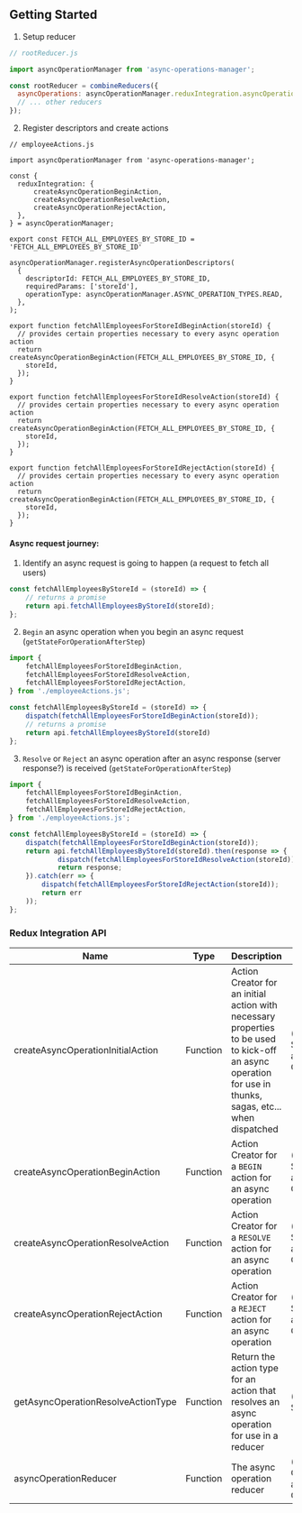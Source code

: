 ## Getting Started
1. Setup reducer
```javascript
// rootReducer.js

import asyncOperationManager from 'async-operations-manager';

const rootReducer = combineReducers({
  asyncOperations: asyncOperationManager.reduxIntegration.asyncOperationReducer,
  // ... other reducers
});
```
2. Register descriptors and create actions
```javacript
// employeeActions.js

import asyncOperationManager from 'async-operations-manager';

const {
  reduxIntegration: {
      createAsyncOperationBeginAction,
      createAsyncOperationResolveAction,
      createAsyncOperationRejectAction,
  },
} = asyncOperationManager;

export const FETCH_ALL_EMPLOYEES_BY_STORE_ID = 'FETCH_ALL_EMPLOYEES_BY_STORE_ID'

asyncOperationManager.registerAsyncOperationDescriptors(
  {
    descriptorId: FETCH_ALL_EMPLOYEES_BY_STORE_ID,
    requiredParams: ['storeId'],
    operationType: asyncOperationManager.ASYNC_OPERATION_TYPES.READ,
  },
);

export function fetchAllEmployeesForStoreIdBeginAction(storeId) {
  // provides certain properties necessary to every async operation action
  return createAsyncOperationBeginAction(FETCH_ALL_EMPLOYEES_BY_STORE_ID, {
    storeId,
  });
}

export function fetchAllEmployeesForStoreIdResolveAction(storeId) {
  // provides certain properties necessary to every async operation action
  return createAsyncOperationBeginAction(FETCH_ALL_EMPLOYEES_BY_STORE_ID, {
    storeId,
  });
}

export function fetchAllEmployeesForStoreIdRejectAction(storeId) {
  // provides certain properties necessary to every async operation action
  return createAsyncOperationBeginAction(FETCH_ALL_EMPLOYEES_BY_STORE_ID, {
    storeId,
  });
}
```
#### Async request journey:
1. Identify an async request is going to happen (a request to fetch all users)
```javascript
const fetchAllEmployeesByStoreId = (storeId) => {
    // returns a promise
    return api.fetchAllEmployeesByStoreId(storeId);
};
```
2. `Begin` an async operation when you begin an async request (`getStateForOperationAfterStep`)
```javascript
import {
    fetchAllEmployeesForStoreIdBeginAction,
    fetchAllEmployeesForStoreIdResolveAction,
    fetchAllEmployeesForStoreIdRejectAction,
} from './employeeActions.js';

const fetchAllEmployeesByStoreId = (storeId) => {
    dispatch(fetchAllEmployeesForStoreIdBeginAction(storeId));
    // returns a promise
    return api.fetchAllEmployeesByStoreId(storeId)
};
```
3. `Resolve` or `Reject` an async operation after an async response (server response?) is received (`getStateForOperationAfterStep`)
```javascript
import {
    fetchAllEmployeesForStoreIdBeginAction,
    fetchAllEmployeesForStoreIdResolveAction,
    fetchAllEmployeesForStoreIdRejectAction,
} from './employeeActions.js';

const fetchAllEmployeesByStoreId = (storeId) => {
    dispatch(fetchAllEmployeesForStoreIdBeginAction(storeId));
    return api.fetchAllEmployeesByStoreId(storeId).then(response => {
            dispatch(fetchAllEmployeesForStoreIdResolveAction(storeId));
            return response;
    }).catch(err => {
        dispatch(fetchAllEmployeesForStoreIdRejectAction(storeId));
        return err
    ));
};
```



### Redux Integration API
| Name | Type |Description | Args |
| ------ | ------ | ------ | ------ |
| createAsyncOperationInitialAction | Function | Action Creator for an initial action with necessary properties to be used to kick-off an async operation for use in thunks, sagas, etc... when dispatched | (descriptorId: String, action: Object)
| createAsyncOperationBeginAction | Function | Action Creator for a `BEGIN` action for an async operation | (descriptorId: String, action: Object)
| createAsyncOperationResolveAction | Function | Action Creator for a `RESOLVE` action for an async operation | (descriptorId: String, action: Object)
| createAsyncOperationRejectAction | Function | Action Creator for a `REJECT` action for an async operation | (descriptorId: String, action: Object)
| getAsyncOperationResolveActionType | Function | Return the action type for an action that resolves an async operation for use in a reducer | (descriptorId: String)
| asyncOperationReducer | Function | The async operation reducer  | (state: Object, action: Object)